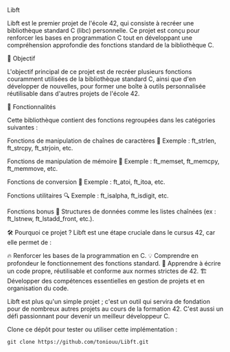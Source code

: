 Libft

Libft est le premier projet de l'école 42, qui consiste à recréer une bibliothèque standard C (libc) personnelle. Ce projet est conçu pour renforcer les bases en programmation C tout en développant une compréhension approfondie des fonctions standard de la bibliothèque C.


🎯 Objectif

L'objectif principal de ce projet est de recréer plusieurs fonctions couramment utilisées de la bibliothèque standard C, ainsi que d'en développer de nouvelles, pour former une boîte à outils personnalisée réutilisable dans d'autres projets de l'école 42.

🔧 Fonctionnalités

Cette bibliothèque contient des fonctions regroupées dans les catégories suivantes :


Fonctions de manipulation de chaînes de caractères 📝
Exemple : ft_strlen, ft_strcpy, ft_strjoin, etc.

Fonctions de manipulation de mémoire 💾
Exemple : ft_memset, ft_memcpy, ft_memmove, etc.

Fonctions de conversion 🔄
Exemple : ft_atoi, ft_itoa, etc.

Fonctions utilitaires 🔍
Exemple : ft_isalpha, ft_isdigit, etc.

Fonctions bonus 🎁
Structures de données comme les listes chaînées (ex : ft_lstnew, ft_lstadd_front, etc.).

🛠 Pourquoi ce projet ?
Libft est une étape cruciale dans le cursus 42, car elle permet de :

🔥 Renforcer les bases de la programmation en C.
💡 Comprendre en profondeur le fonctionnement des fonctions standard.
🧹 Apprendre à écrire un code propre, réutilisable et conforme aux normes strictes de 42.
🏗 Développer des compétences essentielles en gestion de projets et en organisation du code.


Libft est plus qu'un simple projet ; c'est un outil qui servira de fondation pour de nombreux autres projets au cours de la formation 42. C'est aussi un défi passionnant pour devenir un meilleur développeur C.


Clone ce dépôt pour tester ou utiliser cette implémentation :

    git clone https://github.com/toniouu/Libft.git

